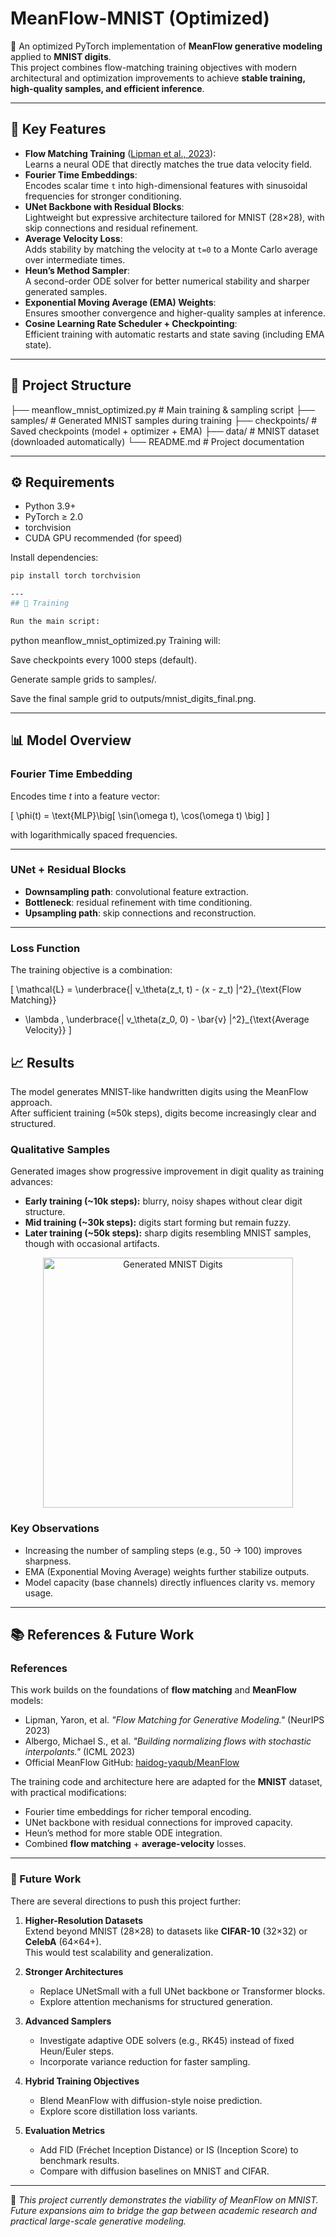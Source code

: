 # MeanFlow-MNIST (Optimized)

🚀 An optimized PyTorch implementation of **MeanFlow generative modeling** applied to **MNIST digits**.  
This project combines flow-matching training objectives with modern architectural and optimization improvements to achieve **stable training, high-quality samples, and efficient inference**.

---

## 🔑 Key Features

- **Flow Matching Training** ([Lipman et al., 2023](https://arxiv.org/abs/2210.02747)):  
  Learns a neural ODE that directly matches the true data velocity field.
- **Fourier Time Embeddings**:  
  Encodes scalar time `t` into high-dimensional features with sinusoidal frequencies for stronger conditioning.
- **UNet Backbone with Residual Blocks**:  
  Lightweight but expressive architecture tailored for MNIST (28×28), with skip connections and residual refinement.
- **Average Velocity Loss**:  
  Adds stability by matching the velocity at `t=0` to a Monte Carlo average over intermediate times.
- **Heun’s Method Sampler**:  
  A second-order ODE solver for better numerical stability and sharper generated samples.
- **Exponential Moving Average (EMA) Weights**:  
  Ensures smoother convergence and higher-quality samples at inference.
- **Cosine Learning Rate Scheduler + Checkpointing**:  
  Efficient training with automatic restarts and state saving (including EMA state).

---

## 📂 Project Structure

├── meanflow_mnist_optimized.py # Main training & sampling script
├── samples/ # Generated MNIST samples during training
├── checkpoints/ # Saved checkpoints (model + optimizer + EMA)
├── data/ # MNIST dataset (downloaded automatically)
└── README.md # Project documentation


---

## ⚙️ Requirements

- Python 3.9+
- PyTorch ≥ 2.0
- torchvision
- CUDA GPU recommended (for speed)

Install dependencies:

```bash
pip install torch torchvision

--- 
## 🚀 Training

Run the main script:
```
python meanflow_mnist_optimized.py
Training will:

Save checkpoints every 1000 steps (default).

Generate sample grids to samples/.

Save the final sample grid to outputs/mnist_digits_final.png.

---

## 📊 Model Overview

### Fourier Time Embedding
Encodes time *t* into a feature vector:

\[
\phi(t) = \text{MLP}\big[ \sin(\omega t), \cos(\omega t) \big]
\]

with logarithmically spaced frequencies.

---

### UNet + Residual Blocks
- **Downsampling path**: convolutional feature extraction.  
- **Bottleneck**: residual refinement with time conditioning.  
- **Upsampling path**: skip connections and reconstruction.  

---

### Loss Function
The training objective is a combination:

\[
\mathcal{L} = 
\underbrace{\| v_\theta(z_t, t) - (x - z_t) \|^2}_{\text{Flow Matching}}
+ \lambda \,
\underbrace{\| v_\theta(z_0, 0) - \bar{v} \|^2}_{\text{Average Velocity}}
\]

## 📈 Results

The model generates MNIST-like handwritten digits using the MeanFlow approach.  
After sufficient training (≈50k steps), digits become increasingly clear and structured.

### Qualitative Samples
Generated images show progressive improvement in digit quality as training advances:

- **Early training (~10k steps):** blurry, noisy shapes without clear digit structure.  
- **Mid training (~30k steps):** digits start forming but remain fuzzy.  
- **Later training (~50k steps):** sharp digits resembling MNIST samples, though with occasional artifacts.  

<p align="center">
  <img src="samples/mnist_digits.png" alt="Generated MNIST Digits" width="400">
</p>

### Key Observations
- Increasing the number of sampling steps (e.g., 50 → 100) improves sharpness.  
- EMA (Exponential Moving Average) weights further stabilize outputs.  
- Model capacity (base channels) directly influences clarity vs. memory usage.  

---
## 📚 References & Future Work

### References
This work builds on the foundations of **flow matching** and **MeanFlow** models:

- Lipman, Yaron, et al. *"Flow Matching for Generative Modeling."* (NeurIPS 2023)  
- Albergo, Michael S., et al. *"Building normalizing flows with stochastic interpolants."* (ICML 2023)  
- Official MeanFlow GitHub: [haidog-yaqub/MeanFlow](https://github.com/haidog-yaqub/MeanFlow)  

The training code and architecture here are adapted for the **MNIST** dataset, with practical modifications:
- Fourier time embeddings for richer temporal encoding.  
- UNet backbone with residual connections for improved capacity.  
- Heun’s method for more stable ODE integration.  
- Combined **flow matching** + **average-velocity** losses.  

---

### 🚀 Future Work
There are several directions to push this project further:

1. **Higher-Resolution Datasets**  
   Extend beyond MNIST (28×28) to datasets like **CIFAR-10** (32×32) or **CelebA** (64×64+).  
   This would test scalability and generalization.

2. **Stronger Architectures**  
   - Replace UNetSmall with a full UNet backbone or Transformer blocks.  
   - Explore attention mechanisms for structured generation.  

3. **Advanced Samplers**  
   - Investigate adaptive ODE solvers (e.g., RK45) instead of fixed Heun/Euler steps.  
   - Incorporate variance reduction for faster sampling.  

4. **Hybrid Training Objectives**  
   - Blend MeanFlow with diffusion-style noise prediction.  
   - Explore score distillation loss variants.  

5. **Evaluation Metrics**  
   - Add FID (Fréchet Inception Distance) or IS (Inception Score) to benchmark results.  
   - Compare with diffusion baselines on MNIST and CIFAR.  

---

📌 *This project currently demonstrates the viability of MeanFlow on MNIST. Future expansions aim to bridge the gap between academic research and practical large-scale generative modeling.*  
